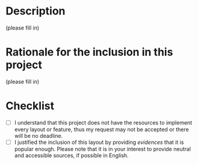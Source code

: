 <!--
Thank you for your interest!

Please consider creating a merge request.
-->

# Description

(please fill in)

# Rationale for the inclusion in this project

<!--
# Request for addition of a new layout or other feature

As a general rule, we accept layouts that are part of official standards but
not experimental layouts.

For any feature, please provide evidences that it is popular enough to make sense
to include by default in every system that use xkeyboard-config. Please note that
it is in your interest to provide neutral and accessible sources, if possible in
English.
-->

(please fill in)

# Checklist

- [ ] I understand that this project does not have the resources to implement every layout or feature, thus my request may not be accepted or there will be no deadline.
- [ ] I justified the inclusion of this layout by providing *evidences* that it is popular enough. Please note that it is in your interest to provide neutral and accessible sources, if possible in English.
